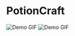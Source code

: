 # PotionCraft
![Demo GIF](https://github.com/ShahzodHD/PotionCraft/blob/main/gameplay.gif)
![Demo GIF](https://github.com/ShahzodHD/PotionCraft/blob/main/gameplay2.gif)
